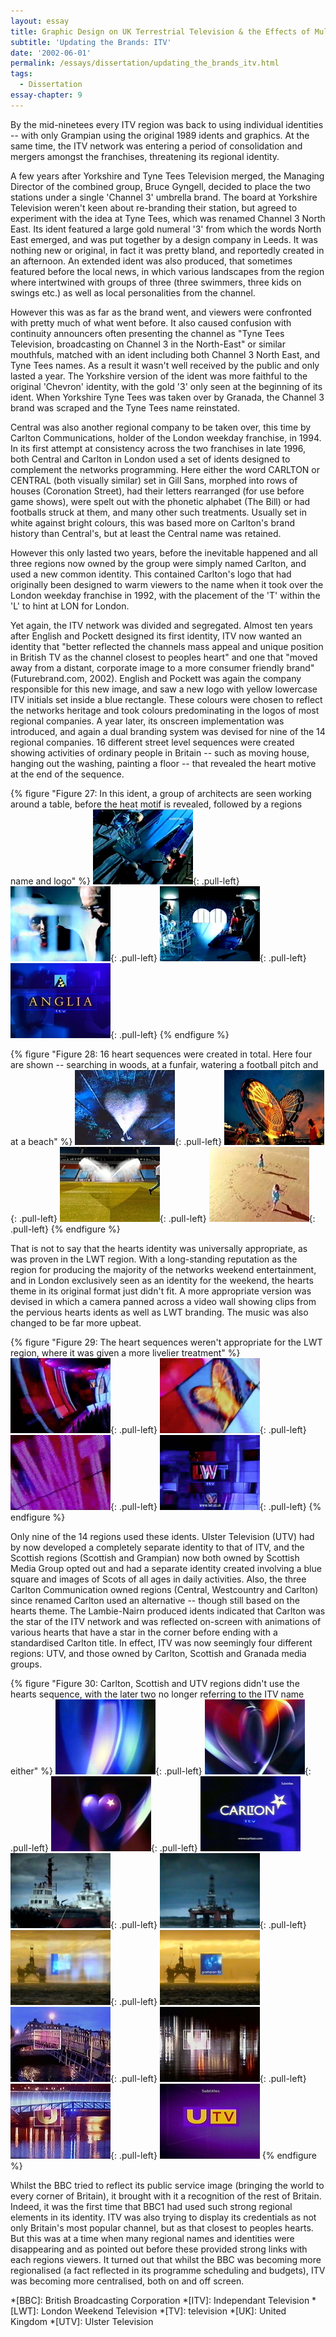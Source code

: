 ```yaml
---
layout: essay
title: Graphic Design on UK Terrestrial Television & the Effects of Multi-Channel Growth
subtitle: 'Updating the Brands: ITV'
date: '2002-06-01'
permalink: /essays/dissertation/updating_the_brands_itv.html
tags:
  - Dissertation
essay-chapter: 9
---
```

By the mid-ninetees every ITV region was back to using individual identities -- with only Grampian using the original 1989 idents and graphics. At the same time, the ITV network was entering a period of consolidation and mergers amongst the franchises, threatening its regional identity.

A few years after Yorkshire and Tyne Tees Television merged, the Managing Director of the combined group, Bruce Gyngell, decided to place the two stations under a single 'Channel 3' umbrella brand. The board at Yorkshire Television weren't keen about re-branding their station, but agreed to experiment with the idea at Tyne Tees, which was renamed Channel 3 North East. Its ident featured a large gold numeral '3' from which the words North East emerged, and was put together by a design company in Leeds. It was nothing new or original, in fact it was pretty bland, and reportedly created in an afternoon. An extended ident was also produced, that sometimes featured before the local news, in which various landscapes from the region where intertwined with groups of three (three swimmers, three kids on swings etc.) as well as local personalities from the channel.

However this was as far as the brand went, and viewers were confronted with pretty much of what went before. It also caused confusion with continuity announcers often presenting the channel as "Tyne Tees Television, broadcasting on Channel 3 in the North-East" or similar mouthfuls, matched with an ident including both Channel 3 North East, and Tyne Tees names. As a result it wasn't well received by the public and only lasted a year. The Yorkshire version of the ident was more faithful to the original 'Chevron' identity, with the gold '3' only seen at the beginning of its ident. When Yorkshire Tyne Tees was taken over by Granada, the Channel 3 brand was scraped and the Tyne Tees name reinstated.

Central was also another regional company to be taken over, this time by Carlton Communications, holder of the London weekday franchise, in 1994. In its first attempt at consistency across the two franchises in late 1996, both Central and Carlton in London used a set of idents designed to complement the networks programming. Here either the word CARLTON or CENTRAL (both visually similar) set in Gill Sans, morphed into rows of houses (Coronation Street), had their letters rearranged (for use before game shows), were spelt out with the phonetic alphabet (The Bill) or had footballs struck at them, and many other such treatments. Usually set in white against bright colours, this was based more on Carlton's brand history than Central's, but at least the Central name was retained.

However this only lasted two years, before the inevitable happened and all three regions now owned by the group were simply named Carlton, and used a new common identity. This contained Carlton's logo that had originally been designed to warm viewers to the name when it took over the London weekday franchise in 1992, with the placement of the 'T' within the 'L' to hint at LON for London.

Yet again, the ITV network was divided and segregated. Almost ten years after English and Pockett designed its first identity, ITV now wanted an identity that "better reflected the channels mass appeal and unique position in British TV as the channel closest to peoples heart" and one that "moved away from a distant, corporate image to a more consumer friendly brand" (Futurebrand.com, 2002). English and Pockett was again the company responsible for this new image, and saw a new logo with yellow lowercase ITV initials set inside a blue rectangle. These colours were chosen to reflect the networks heritage and took colours predominating in the logos of most regional companies. A year later, its onscreen implementation was introduced, and again a dual branding system was devised for nine of the 14 regional companies. 16 different street level sequences were created showing activities of ordinary people in Britain -- such as moving house, hanging out the washing, painting a floor -- that revealed the heart motive at the end of the sequence.

{% figure "Figure 27: In this ident, a group of architects are seen working around a table, before the heat motif is revealed, followed by a regions name and logo" %}
![Anglia ITV hearts ident, 1999](/assets/images/essays/dissertation/figure-27a.png){: .pull-left}
![Anglia ITV hearts ident, 1999](/assets/images/essays/dissertation/figure-27b.png){: .pull-left}
![Anglia ITV hearts ident, 1999](/assets/images/essays/dissertation/figure-27c.png){: .pull-left}
![Anglia ITV hearts ident, 1999](/assets/images/essays/dissertation/figure-27d.png){: .pull-left}
{% endfigure %}

{% figure "Figure 28: 16 heart sequences were created in total. Here four are shown -- searching in woods, at a funfair, watering a football pitch and at a beach" %}
!['Search Lights' hearts sequence](/assets/images/essays/dissertation/figure-28a.png){: .pull-left}
!['Funfair' hearts sequence](/assets/images/essays/dissertation/figure-28b.png){: .pull-left}
!['Football Pitch' hearts sequence](/assets/images/essays/dissertation/figure-28c.png){: .pull-left}
!['Beach' hearts sequence](/assets/images/essays/dissertation/figure-28d.png){: .pull-left}
{% endfigure %}

That is not to say that the hearts identity was universally appropriate, as was proven in the LWT region. With a long-standing reputation as the region for producing the majority of the networks weekend entertainment, and in London exclusively seen as an identity for the weekend, the hearts theme in its original format just didn't fit. A more appropriate version was devised in which a camera panned across a video wall showing clips from the pervious hearts idents as well as LWT branding. The music was also changed to be far more upbeat.

{% figure "Figure 29: The heart sequences weren't appropriate for the LWT region, where it was given a more livelier treatment" %}
![LWT 'Videowall' ident, 2000](/assets/images/essays/dissertation/figure-29a.png){: .pull-left}
![LWT 'Videowall' ident, 2000](/assets/images/essays/dissertation/figure-29b.png){: .pull-left}
![LWT 'Videowall' ident, 2000](/assets/images/essays/dissertation/figure-29c.png){: .pull-left}
![LWT 'Videowall' ident, 2000](/assets/images/essays/dissertation/figure-29d.png){: .pull-left}
{% endfigure %}

Only nine of the 14 regions used these idents. Ulster Television (UTV) had by now developed a completely separate identity to that of ITV, and the Scottish regions (Scottish and Grampian) now both owned by Scottish Media Group opted out and had a separate identity created involving a blue square and images of Scots of all ages in daily activities. Also, the three Carlton Communication owned regions (Central, Westcountry and Carlton) since renamed Carlton used an alternative -- though still based on the hearts theme. The Lambie-Nairn produced idents indicated that Carlton was the star of the ITV network and was reflected on-screen with animations of various hearts that have a star in the corner before ending with a standardised Carlton title. In effect, ITV was now seemingly four different regions: UTV, and those owned by Carlton, Scottish and Granada media groups.

{% figure "Figure 30: Carlton, Scottish and UTV regions didn't use the hearts sequence, with the later two no longer referring to the ITV name either" %}
![Carlton ident, 1999](/assets/images/essays/dissertation/figure-30a.png){: .pull-left}
![Carlton ident, 1999](/assets/images/essays/dissertation/figure-30b.png){: .pull-left}
![Carlton ident, 1999](/assets/images/essays/dissertation/figure-30c.png){: .pull-left}
![Carlton ident, 1999](/assets/images/essays/dissertation/figure-30d.png)<br/>
![Grampian Television ident, 1999](/assets/images/essays/dissertation/figure-30e.png){: .pull-left}
![Grampian Television ident, 1999](/assets/images/essays/dissertation/figure-30f.png){: .pull-left}
![Grampian Television ident, 1999](/assets/images/essays/dissertation/figure-30g.png){: .pull-left}
![Grampian Television ident, 1999](/assets/images/essays/dissertation/figure-30h.png)<br/>
![UTV ident, 1999](/assets/images/essays/dissertation/figure-30i.png){: .pull-left}
![UTV ident, 1999](/assets/images/essays/dissertation/figure-30j.png){: .pull-left}
![UTV ident, 1999](/assets/images/essays/dissertation/figure-30k.png){: .pull-left}
![UTV ident, 1999](/assets/images/essays/dissertation/figure-30l.png)
{% endfigure %}

Whilst the BBC tried to reflect its public service image (bringing the world to every corner of Britain), it brought with it a recognition of the rest of Britain. Indeed, it was the first time that BBC1 had used such strong regional elements in its identity. ITV was also trying to display its credentials as not only Britain's most popular channel, but as that closest to peoples hearts. But this was at a time when many regional names and identities were disappearing and as pointed out before these provided strong links with each regions viewers. It turned out that whilst the BBC was becoming more regionalised (a fact reflected in its programme scheduling and budgets), ITV was becoming more centralised, both on and off screen.

*[BBC]: British Broadcasting Corporation
*[ITV]: Independant Television
*[LWT]: London Weekend Television
*[TV]: television
*[UK]: United Kingdom
*[UTV]: Ulster Television